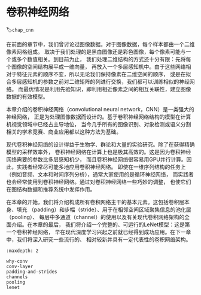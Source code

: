 # 卷积神经网络
:label:`chap_cnn`

在前面的章节中，我们曾讨论过图像数据。对于图像数据，每个样本都由一个二维像素网格组成。
取决于我们处理的是黑白图像还是彩色图像，每个像素可能与一个或多个数值相关。到目前为止，
我们处理二维结构的方式还十分有限：先将每个图像的空间结构展平成一维向量，
再放入一个多层感知机中。由于这些网络相对于特征元素的顺序不变，所以无论我们保持像素在二维空间的顺序，
或是在拟合多层感知机的参数之前对二维矩阵的列进行交换，我们都可以训练相似的神经网络。
而最优情况是利用先验知识，即利用相近像素之间的相互关联性，建立图像数据的有效模型。

本章介绍的卷积神经网络（convolutional neural network，CNN）是一类强大的神经网络，
正是为处理图像数据而设计的。基于卷积神经网络结构的模型在计算机视觉领域中已经占主导地位，
当今几乎所有的图像识别、对象检测或语义分割相关的学术竞赛、商业应用都以这种方法为基础。

现代卷积神经网络的设计得益于生物学、群论和大量的实验研究。除了在获得精确模型的采样效率外，
卷积神经网络在计算上也是极其高效的。这是因为卷积神经网络需要的参数比多层感知机少，
而且卷积神经网络很容易用GPU并行计算。因此，实践者经常尽可能多地应用卷积神经网络。
即使在一维序列结构的任务上（例如音频、文本和时间序列分析），通常大家使用的是循环神经网络，
而实践者也会经常使用到卷积神经网络。通过对卷积神经网络一些巧妙的调整，
也使它们在图结构数据和推荐系统中发挥作用。

在本章的开始，我们将介绍构成所有卷积网络主干的基本元素。这包括卷积层本身、填充
（padding）和步幅（stride）、用于在相邻空间区域聚集信息的池化层（pooling）、
每层中多通道（channel）的使用以及有关现代卷积网络架构的全面介绍。在本章的最后，
我们将介绍一个完整的、可运行的LeNet模型：这是第一个卷积神经网络，
早在现代深度学习兴起之前就已经得到成功应用。在下一章中，我们将深入研究一些流行的、
相对较新并具有一定代表性的卷积网络架构。

```toc
:maxdepth: 2

why-conv
conv-layer
padding-and-strides
channels
pooling
lenet
```

